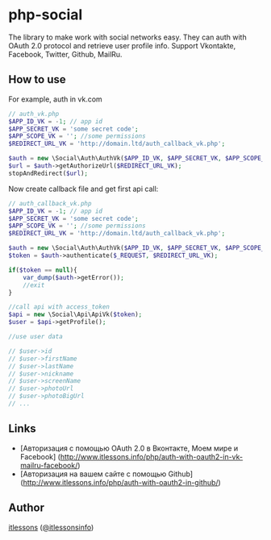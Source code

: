 # php-social

The library to make work with social networks easy.
They can auth with OAuth 2.0 protocol and retrieve user profile info.
Support Vkontakte, Facebook, Twitter, Github, MailRu.

## How to use

For example, auth in vk.com

```php
// auth_vk.php
$APP_ID_VK = -1; // app id
$APP_SECRET_VK = 'some secret code';
$APP_SCOPE_VK = ''; //some permissions
$REDIRECT_URL_VK = 'http://domain.ltd/auth_callback_vk.php';

$auth = new \Social\Auth\AuthVk($APP_ID_VK, $APP_SECRET_VK, $APP_SCOPE_VK);
$url = $auth->getAuthorizeUrl($REDIRECT_URL_VK);
stopAndRedirect($url);
```

Now create callback file and get first api call:

```php
// auth_callback_vk.php
$APP_ID_VK = -1; // app id
$APP_SECRET_VK = 'some secret code';
$APP_SCOPE_VK = ''; //some permissions
$REDIRECT_URL_VK = 'http://domain.ltd/auth_callback_vk.php';

$auth = new \Social\Auth\AuthVk($APP_ID_VK, $APP_SECRET_VK, $APP_SCOPE_VK);
$token = $auth->authenticate($_REQUEST, $REDIRECT_URL_VK);

if($token == null){
    var_dump($auth->getError());
    //exit
}

//call api with access_token
$api = new \Social\Api\ApiVk($token);
$user = $api->getProfile();

//use user data

// $user->id
// $user->firstName
// $user->lastName
// $user->nickname
// $user->screenName
// $user->photoUrl
// $user->photoBigUrl
// ...
```

## Links
  * [Авторизация с помощью OAuth 2.0 в Вконтакте, Моем мире и Facebook] (http://www.itlessons.info/php/auth-with-oauth2-in-vk-mailru-facebook/)
  * [Авторизация на вашем сайте с помощью Github] (http://www.itlessons.info/php/auth-with-oauth2-in-github/)


## Author
[itlessons](http://www.itlessons.info) ([@itlessonsinfo](http://twitter.com/itlessonsinfo))